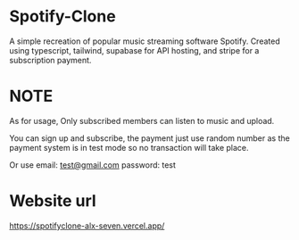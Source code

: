 # Spotify-Clone
A simple recreation of popular music streaming software Spotify. Created using typescript, tailwind, supabase for API hosting, and stripe for a subscription payment.

# NOTE

As for usage, Only subscribed members can listen to music and upload.

You can sign up and subscribe, the payment just use random number as the payment system is in test mode so no transaction will take place.

Or use 
email: test@gmail.com 
password: test

# Website url
https://spotifyclone-alx-seven.vercel.app/
